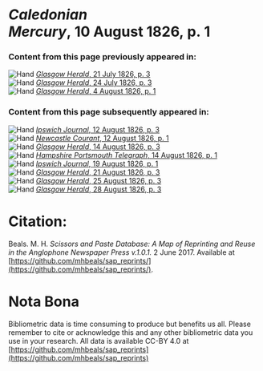 # *Caledonian Mercury*, 10 August 1826, p. 1  
  
### Content from this page previously appeared in:  
![Hand](http://scissorsandpaste.net/wp-content/uploads/2017/06/smallhandpointer.png) [*Glasgow Herald*, 21 July 1826, p. 3](https://mhbeals.github.io/sap_html/Glasgow-Herald/Glasgow-Herald-21-July-1826-p-3)  
![Hand](http://scissorsandpaste.net/wp-content/uploads/2017/06/smallhandpointer.png) [*Glasgow Herald*, 24 July 1826, p. 3](https://mhbeals.github.io/sap_html/Glasgow-Herald/Glasgow-Herald-24-July-1826-p-3)  
![Hand](http://scissorsandpaste.net/wp-content/uploads/2017/06/smallhandpointer.png) [*Glasgow Herald*, 4 August 1826, p. 1](https://mhbeals.github.io/sap_html/Glasgow-Herald/Glasgow-Herald-4-August-1826-p-1)  
  
### Content from this page subsequently appeared in:  
![Hand](http://scissorsandpaste.net/wp-content/uploads/2017/06/smallhandpointer.png) [*Ipswich Journal*, 12 August 1826, p. 3](https://mhbeals.github.io/sap_html/Ipswich-Journal/Ipswich-Journal-12-August-1826-p-3)  
![Hand](http://scissorsandpaste.net/wp-content/uploads/2017/06/smallhandpointer.png) [*Newcastle Courant*, 12 August 1826, p. 1](https://mhbeals.github.io/sap_html/Newcastle-Courant/Newcastle-Courant-12-August-1826-p-1)  
![Hand](http://scissorsandpaste.net/wp-content/uploads/2017/06/smallhandpointer.png) [*Glasgow Herald*, 14 August 1826, p. 3](https://mhbeals.github.io/sap_html/Glasgow-Herald/Glasgow-Herald-14-August-1826-p-3)  
![Hand](http://scissorsandpaste.net/wp-content/uploads/2017/06/smallhandpointer.png) [*Hampshire Portsmouth Telegraph*, 14 August 1826, p. 1](https://mhbeals.github.io/sap_html/Hampshire-Portsmouth-Telegraph/Hampshire-Portsmouth-Telegraph-14-August-1826-p-1)  
![Hand](http://scissorsandpaste.net/wp-content/uploads/2017/06/smallhandpointer.png) [*Ipswich Journal*, 19 August 1826, p. 1](https://mhbeals.github.io/sap_html/Ipswich-Journal/Ipswich-Journal-19-August-1826-p-1)  
![Hand](http://scissorsandpaste.net/wp-content/uploads/2017/06/smallhandpointer.png) [*Glasgow Herald*, 21 August 1826, p. 3](https://mhbeals.github.io/sap_html/Glasgow-Herald/Glasgow-Herald-21-August-1826-p-3)  
![Hand](http://scissorsandpaste.net/wp-content/uploads/2017/06/smallhandpointer.png) [*Glasgow Herald*, 25 August 1826, p. 3](https://mhbeals.github.io/sap_html/Glasgow-Herald/Glasgow-Herald-25-August-1826-p-3)  
![Hand](http://scissorsandpaste.net/wp-content/uploads/2017/06/smallhandpointer.png) [*Glasgow Herald*, 28 August 1826, p. 3](https://mhbeals.github.io/sap_html/Glasgow-Herald/Glasgow-Herald-28-August-1826-p-3)  


# Citation: 

Beals. M. H. *Scissors and Paste Database: A Map of Reprinting and Reuse in the Anglophone Newspaper Press v.1.0.1.* 2 June 2017. Available at [https://github.com/mhbeals/sap_reprints/](https://github.com/mhbeals/sap_reprints/). 

# Nota Bona

Bibliometric data is time consuming to produce but benefits us all. Please remember to cite or acknowledge this and any other bibliometric data you use in your research. All data is available CC-BY 4.0 at [https://github.com/mhbeals/sap_reprints](https://github.com/mhbeals/sap_reprints)